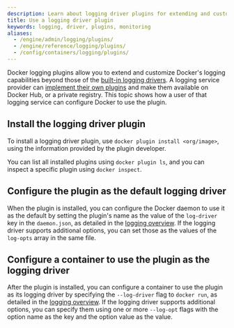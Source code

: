 ```yaml
---
description: Learn about logging driver plugins for extending and customizing Docker's logging capabilities
title: Use a logging driver plugin
keywords: logging, driver, plugins, monitoring
aliases:
  - /engine/admin/logging/plugins/
  - /engine/reference/logging/plugins/
  - /config/containers/logging/plugins/
---
```


Docker logging plugins allow you to extend and customize Docker's logging
capabilities beyond those of the [built-in logging drivers](configure.md).
A logging service provider can
[implement their own plugins](../extend/plugins_logging.md) and make them
available on Docker Hub, or a private registry. This topic shows
how a user of that logging service can configure Docker to use the plugin.

## Install the logging driver plugin

To install a logging driver plugin, use `docker plugin install <org/image>`,
using the information provided by the plugin developer.

You can list all installed plugins using `docker plugin ls`, and you can inspect
a specific plugin using `docker inspect`.

## Configure the plugin as the default logging driver

When the plugin is installed, you can configure the Docker daemon to use it as
the default by setting the plugin's name as the value of the `log-driver`
key in the `daemon.json`, as detailed in the
[logging overview](configure.md#configure-the-default-logging-driver). If the
logging driver supports additional options, you can set those as the values of
the `log-opts` array in the same file.

## Configure a container to use the plugin as the logging driver

After the plugin is installed, you can configure a container to use the plugin
as its logging driver by specifying the `--log-driver` flag to `docker run`, as
detailed in the
[logging overview](configure.md#configure-the-logging-driver-for-a-container).
If the logging driver supports additional options, you can specify them using
one or more `--log-opt` flags with the option name as the key and the option
value as the value.
